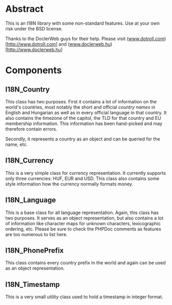 Abstract
========

This is an I18N library with some non-standard features. Use at your own risk under the BSD license.

Thanks to the DoclerWeb guys for their help. Please visit (www.dotroll.com)[http://www.dotroll.com] and (www.doclerweb.hu)[http://www.doclerweb.hu]

Components
==========

I18N_Country
------------

This class has two purposes. First it contains a lot of information on the world's countries, most notably the short and official *country names* in English and Hungarian as well as in every official language in that country. It also contains the timezone of the capitol, the TLD for that country and EU membership information. This information has been hand-picked and may therefore contain errors.

Secondly, it represents a country as an object and can be queried for the name, etc.

I18N_Currency
-------------

This is a very simple class for currency representation. It currently supports only three currencies: HUF, EUR and USD. This class also contains some style information how the currency normally formats money.

I18N_Language
-------------

This is a base class for all language representation. Again, this class has two purposes. It serves as an object representation, but also contains a lot of information like character maps for unknown characters, lexicographic ordering, etc. Please be sure to check the PHPDoc comments as features are too numerous to list here.

I18N_PhonePrefix
----------------

This class contains every country prefix in the world and again can be used as an object representation.

I18N_Timestamp
--------------

This is a very small utility class used to hold a timestamp in integer format.

